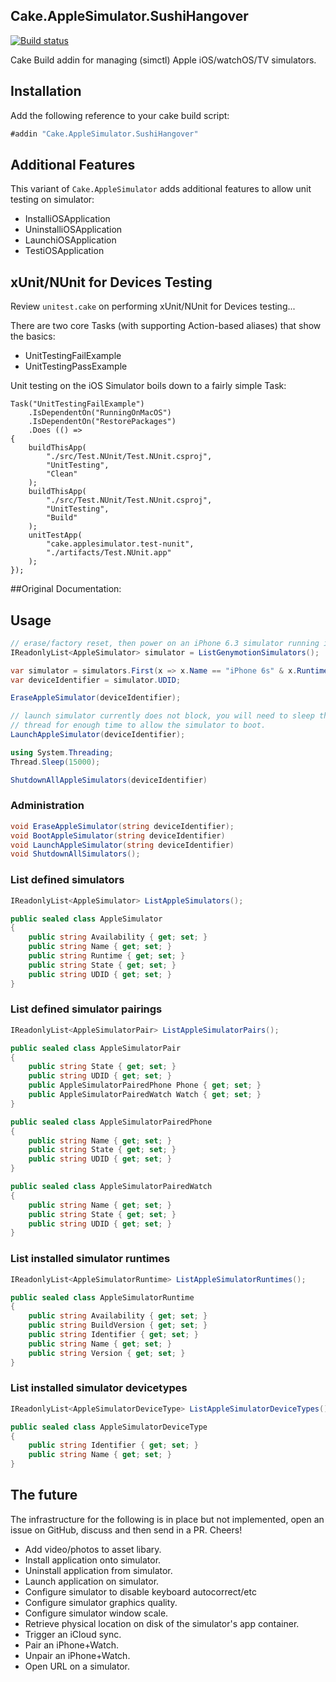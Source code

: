 ## Cake.AppleSimulator.SushiHangover
 [![Build status](https://ci.appveyor.com/api/projects/status/s6u8up9vypcwg2vs/branch/sushi?svg=true)](https://ci.appveyor.com/project/sushihangover/cake-applesimulator/branch/sushi)

Cake Build addin for managing (simctl) Apple iOS/watchOS/TV simulators.

## Installation

Add the following reference to your cake build script:

```csharp
#addin "Cake.AppleSimulator.SushiHangover"
```

## Additional Features

This variant of `Cake.AppleSimulator` adds additional features to allow unit testing on simulator:

* InstalliOSApplication
* UninstalliOSApplication
* LaunchiOSApplication
* TestiOSApplication

## xUnit/NUnit for Devices Testing

Review `unitest.cake` on performing xUnit/NUnit for Devices testing...

There are two core Tasks (with supporting Action-based aliases) that show the basics:

* UnitTestingFailExample
* UnitTestingPassExample

Unit testing on the iOS Simulator boils down to a fairly simple Task:

	Task("UnitTestingFailExample")
	    .IsDependentOn("RunningOnMacOS")
	    .IsDependentOn("RestorePackages")
	    .Does (() =>
	{
	    buildThisApp(
	        "./src/Test.NUnit/Test.NUnit.csproj",
	        "UnitTesting",
	        "Clean"    
	    );
	    buildThisApp(
	        "./src/Test.NUnit/Test.NUnit.csproj",
	        "UnitTesting",
	        "Build"    
	    );
	    unitTestApp(
	        "cake.applesimulator.test-nunit",
	        "./artifacts/Test.NUnit.app"
	    );
	});

##Original Documentation:

## Usage

```csharp
// erase/factory reset, then power on an iPhone 6.3 simulator running iOS 9.3 and then shut it down.
IReadonlyList<AppleSimulator> simulator = ListGenymotionSimulators();

var simulator = simulators.First(x => x.Name == "iPhone 6s" & x.Runtime == "iOS 9.3");
var deviceIdentifier = simulator.UDID;

EraseAppleSimulator(deviceIdentifier);

// launch simulator currently does not block, you will need to sleep the cake
// thread for enough time to allow the simulator to boot.
LaunchAppleSimulator(deviceIdentifier);

using System.Threading;
Thread.Sleep(15000);

ShutdownAllAppleSimulators(deviceIdentifier)
```

### Administration

```csharp
void EraseAppleSimulator(string deviceIdentifier);
void BootAppleSimulator(string deviceIdentifier)
void LaunchAppleSimulator(string deviceIdentifier)
void ShutdownAllSimulators();
```

### List defined simulators

```csharp
IReadonlyList<AppleSimulator> ListAppleSimulators();

public sealed class AppleSimulator
{
    public string Availability { get; set; }
    public string Name { get; set; }
    public string Runtime { get; set; }
    public string State { get; set; }
    public string UDID { get; set; }
}
```

### List defined simulator pairings

```csharp
IReadonlyList<AppleSimulatorPair> ListAppleSimulatorPairs();

public sealed class AppleSimulatorPair
{
    public string State { get; set; }
    public string UDID { get; set; }
    public AppleSimulatorPairedPhone Phone { get; set; }
    public AppleSimulatorPairedWatch Watch { get; set; }
}

public sealed class AppleSimulatorPairedPhone
{
    public string Name { get; set; }
    public string State { get; set; }
    public string UDID { get; set; }
}

public sealed class AppleSimulatorPairedWatch
{
    public string Name { get; set; }
    public string State { get; set; }
    public string UDID { get; set; }
}
```


### List installed simulator runtimes
```csharp
IReadonlyList<AppleSimulatorRuntime> ListAppleSimulatorRuntimes();

public sealed class AppleSimulatorRuntime
{
    public string Availability { get; set; }
    public string BuildVersion { get; set; }
    public string Identifier { get; set; }
    public string Name { get; set; }
    public string Version { get; set; }
}
```

### List installed simulator devicetypes
```csharp
IReadonlyList<AppleSimulatorDeviceType> ListAppleSimulatorDeviceTypes();

public sealed class AppleSimulatorDeviceType
{
    public string Identifier { get; set; }
    public string Name { get; set; }
}
```

## The future
The infrastructure for the following is in place but not implemented, open an issue on GitHub, discuss and then send in a PR. Cheers!

* Add video/photos to asset libary.
* Install application onto simulator.
* Uninstall application from simulator.
* Launch application on simulator.
* Configure simulator to disable keyboard autocorrect/etc
* Configure simulator graphics quality.
* Configure simulator window scale.
* Retrieve physical location on disk of the simulator's app container.
* Trigger an iCloud sync.
* Pair an iPhone+Watch.
* Unpair an iPhone+Watch.
* Open URL on a simulator.
